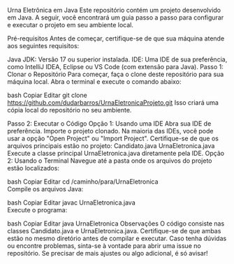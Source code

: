Urna Eletrônica em Java
Este repositório contém um projeto desenvolvido em Java. A seguir, você encontrará um guia passo a passo para configurar e executar o projeto em seu ambiente local.

Pré-requisitos
Antes de começar, certifique-se de que sua máquina atende aos seguintes requisitos:

Java JDK: Versão 17 ou superior instalada.
IDE: Uma IDE de sua preferência, como IntelliJ IDEA, Eclipse ou VS Code (com extensão para Java).
Passo 1: Clonar o Repositório
Para começar, faça o clone deste repositório para sua máquina local. Abra o terminal e execute o comando abaixo:

bash
Copiar
Editar
git clone https://github.com/dudarbarros/UrnaEletronicaProjeto.git
Isso criará uma cópia local do repositório no seu ambiente.

Passo 2: Executar o Código
Opção 1: Usando uma IDE
Abra sua IDE de preferência.
Importe o projeto clonado.
Na maioria das IDEs, você pode usar a opção "Open Project" ou "Import Project".
Certifique-se de que os arquivos principais estão no projeto:
Candidato.java
UrnaEletronica.java
Execute a classe principal UrnaEletronica.java diretamente pela IDE.
Opção 2: Usando o Terminal
Navegue até a pasta onde os arquivos do projeto estão localizados:

bash
Copiar
Editar
cd /caminho/para/UrnaEletronica  
Compile os arquivos Java:

bash
Copiar
Editar
javac UrnaEletronica.java  
Execute o programa:

bash
Copiar
Editar
java UrnaEletronica 
Observações
O código consiste nas classes Candidato.java e UrnaEletronica.java. Certifique-se de que ambas estão no mesmo diretório antes de compilar e executar.
Caso tenha dúvidas ou encontre problemas, sinta-se à vontade para abrir uma issue no repositório.
Se precisar de mais ajustes ou algo adicional, é só avisar!

